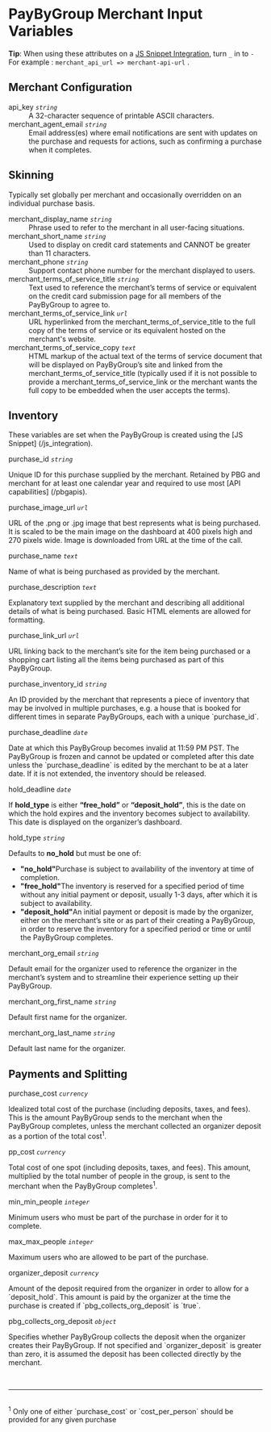 # PayByGroup Merchant Input Variables
<div class="alert tip">
  <p><strong>Tip</strong>: When using these attributes on a <a href="/js_integration">JS Snippet Integration</a>, turn <code>_</code> in to <code>-</code><br>For example : <code>merchant_api_url => merchant-api-url</code> .</p>
</div>

## Merchant Configuration
<dl>
  <dt>api_key <code><i>string</i></code></dt>
  <dd>A 32-character sequence of printable ASCII characters.</dd>
 <!-- <dt>merchant_api_url <code><i>url</i></code></dt>
  <dd>Used to display on credit card statements and cannot be greater than 11 characters.</dd> -->
  <dt>merchant_agent_email <code><i>string</i></code></dt>
  <dd>Email address(es) where email notifications are sent with updates on the purchase and requests for actions, such as confirming a purchase when it completes.</dd>
</dl>

## Skinning
Typically set globally per merchant and occasionally overridden on an individual purchase basis.
<dl>
  <dt>merchant_display_name <code><i>string</i></code> </dt>
  <dd>Phrase used to refer to the merchant in all user-facing situations.</dd>
  <dt>merchant_short_name <code><i>string</i></code> </dt>
  <dd>Used to display on credit card statements and CANNOT be greater than 11 characters.</dd>
  <dt>merchant_phone <code><i>string</i></code> </dt>
  <dd>Support contact phone number for the merchant displayed to users.</dd>
  <dt>merchant_terms_of_service_title <code><i>string</i></code> </dt>
  <dd>Text used to reference the merchant’s terms of service or equivalent on the credit card submission page for all members of the PayByGroup to agree to.</dd>
  <dt>merchant_terms_of_service_link <code><i>url</i></code> </dt>
  <dd>URL hyperlinked from the merchant_terms_of_service_title to the full copy of the terms of service or its equivalent hosted on the merchant's website.</dd>
  <dt>merchant_terms_of_service_copy <code><i>text</i></code> </dt>
  <dd>HTML markup of the actual text of the
terms of service document that will be displayed on PayByGroup’s site and linked from the merchant_terms_of_service_title (typically used if it is not possible to provide a merchant_terms_of_service_link or the merchant wants the full copy to be embedded when the user accepts the terms).</dd>
</dl>

## Inventory
These variables are set when the PayByGroup is created using the [JS Snippet] (/js_integration). <!--, and certain ones are editable later via the Purchase Update API -->
<dl>
  <dt>purchase_id <code><i>string</i></code></dt>
  <dl>Unique ID for this purchase supplied by the merchant. Retained by PBG and merchant for at least one calendar year and required to use most [API capabilities] (/pbgapis).</dl>
  <dt>purchase_image_url <code><i>url</i></code></dt>
  <dl>URL of the .png or .jpg image that best represents what is being purchased. It is scaled to be the main image on the dashboard at 400 pixels high and 270 pixels wide. Image is downloaded from URL at the time of the call.</dl>
  <dt>purchase_name <code><i>text</i></code></dt>
  <dl>Name of what is being purchased as provided by the merchant.</dl>
  <dt>purchase_description <code><i>text</i></code></dt>
  <dl>Explanatory text supplied by the merchant and describing all additional details of what is being purchased. Basic HTML elements are allowed for formatting.</dl>
  <dt>purchase_link_url  <code><i>url</i></code></dt>
  <dl>URL linking back to the merchant’s site for the item being purchased or a shopping cart listing all the items being purchased as part of this PayByGroup.</dl>
  <dt>purchase_inventory_id  <code><i>string</i></code></dt>
  <dl>An ID provided by the merchant that represents a piece of inventory that may be involved in multiple purchases, e.g. a house that is booked for different times in separate PayByGroups, each with a unique `purchase_id`.</dl>
  <dt>purchase_deadline  <code><i>date</i></code></dt>
  <dl>Date at which this PayByGroup becomes invalid at 11:59 PM PST. The PayByGroup is frozen and cannot be updated or completed after this date unless the `purchase_deadline` is edited by the merchant to be at a later date. If it is not extended, the inventory should be released.</dl>
  <dt>hold_deadline  <code><i>date</i></code></dt>
  <dl>If <strong>hold_type</strong> is either <strong>“free_hold”</strong> or <strong>“deposit_hold”</strong>, this is the date on which the hold expires and the inventory becomes subject to availability. This date is displayed on the organizer’s dashboard.</dl>
  <dt>hold_type  <code><i>string</i></code></dt>
  <dl>Defaults to <strong>no_hold</strong> but must be one of:
    <ul>
      <li><strong>"no_hold"</strong>Purchase is subject to availability of the inventory at time of completion.</li>
      <li><strong>"free_hold"</strong>The inventory is reserved for a specified period of time without any initial payment or deposit, usually 1-3 days, after which it is subject to availability.</li>
      <li><strong>"deposit_hold"</strong>An initial payment or deposit is made by the organizer, either on the merchant’s site or as part of their creating a PayByGroup, in order to reserve the inventory for a specified period or time or until the PayByGroup completes.</li>
    </ul>
  </dl>
  <dt>merchant_org_email <code><i>string</i></code></dt>
  <dl>Default email for the organizer used to reference the organizer in the merchant’s system and to streamline their experience setting up their PayByGroup.</dl>
  <dt>merchant_org_first_name <code><i>string</i></code></dt>
  <dl>Default first name for the organizer.</dl>
  <dt>merchant_org_last_name <code><i>string</i></code></dt>
  <dl>Default last name for the organizer.</dl>
</dl>
<!--    <dt>inventory_state  <code><i>string</i></code></dt> <dl>Specifies the current state of the inventory underlying a
purchase. Possible values are:
    <ul>
      <li><strong>"available"</strong>The inventory is still available.</li>
      <li><strong>"unavailable"</strong>The inventory is no longer available.</li>
      <li><strong>"unknown"</strong>The status of the inventory cannot be instantly determined.</li>
    </ul>
  </dl> -->

## Payments and Splitting
<dl>
  <dt>purchase_cost <code><i>currency</i></code></dt>
  <dl>Idealized total cost of the purchase (including deposits, taxes, and fees). This is the amount PayByGroup sends to the merchant when the PayByGroup completes, unless the merchant collected an organizer deposit as a portion of the total cost<sup>1</sup>.</dl>
  <dt>pp_cost <code><i>currency</i></code></dt>
  <dl>Total cost of one spot (including deposits, taxes, and fees). This amount, multiplied by the total number of people in the group, is sent to the merchant when the PayByGroup completes<sup>1</sup>.</dl>
  <dt>min_min_people <code><i>integer</i></code></dt>
  <dl>Minimum users who must be part of the purchase in order for it to complete.</dl>
  <dt>max_max_people <code><i>integer</i></code></dt>
  <dl>Maximum users who are allowed to be part of the purchase.</dl>
  <dt>organizer_deposit <code><i>currency</i></code></dt>
  <dl>Amount of the deposit required from the organizer in order to allow for a `deposit_hold`. This amount is paid by the organizer at the time the purchase is created if `pbg_collects_org_deposit` is `true`.</dl>
  <dt>pbg_collects_org_deposit <code><i>object</i></code></dt>
  <dl>Specifies whether PayByGroup collects the deposit when the organizer creates their PayByGroup. If not specified and `organizer_deposit` is greater than zero, it is assumed the deposit has been collected directly by the merchant.</dl>
<!--  <dt>allow_even_split <code><i>object</i></code></dt>
  <dl>Allow organizer to select the even splitting method, which will automatically divide the total cost by the number of people that commit. <strong>purchase_cost</strong> must be specified.</dl>
  <dt>allow_fixed_per_person <code><i>object</i></code></dt>
  <dl>Allow organizer to select the fixed per person splitting method, which sets the cost of each spot as a fixed amount. `cost_per_person` must be specified to enable this option.</dl>
  <dt>allow_specified_per_person <code><i>object</i></code></dt>
  <dl>Allow organizer to select the specified per person splitting method, which means each member of the group will specify the amount they are contributing. The tipping point is reached once the total dollar amount needed is committed.</dl>
</dl> -->
<br>
<hr>
<br>
<sup>1</sup> Only one of either `purchase_cost` or `cost_per_person` should be provided for any given purchase
